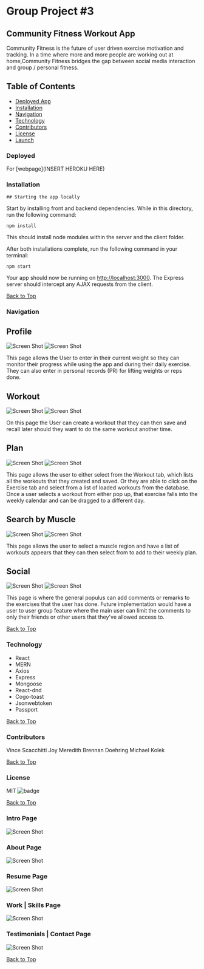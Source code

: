 # Group Project #3

## Community Fitness Workout App
 Community Fitness is the future of user driven exercise motivation and tracking. In a time where more and more people are working out at home,Community Fitness bridges the gap between social media interaction and group / personal fitness.

## Table of Contents

* [Deployed App](#deployed)
* [Installation](#installation)
* [Navigation](#Navigation)
* [Technology](#technology)
* [Contributors](#contributors)
* [License](#license)
* [Launch](#launch)

### Deployed

For [webpage](INSERT HEROKU HERE)


### Installation

    ## Starting the app locally

Start by installing front and backend dependencies. While in this directory, run the following command:

```
npm install
```

This should install node modules within the server and the client folder.

After both installations complete, run the following command in your terminal:

```
npm start
```

Your app should now be running on <http://localhost:3000>. The Express server should intercept any AJAX requests from the client.

[Back to Top](#) 

### Navigation

## Profile 
![Screen Shot](https://github.com/VScacchitti/CommunityFitness-project-3/blob/master/ScreenShots/ProfileThumb.jpg) 
![Screen Shot](https://github.com/VScacchitti/CommunityFitness-project-3/blob/master/ScreenShots/ProfileSS.jpg)

This page allows the User to enter in their current weight so they can monitor their progress while using the app and during their daily exercise. They can also enter in personal records (PR) for lifting weights or reps done. 

## Workout 
![Screen Shot](https://github.com/VScacchitti/CommunityFitness-project-3/blob/master/ScreenShots/WorkoutThumb.jpg)
![Screen Shot](https://github.com/VScacchitti/CommunityFitness-project-3/blob/master/ScreenShots/WorkoutSS.jpg)

On this page the User can create a workout that they can then save and recall later should they want to do the same workout another time.

## Plan 
![Screen Shot](https://github.com/VScacchitti/CommunityFitness-project-3/blob/master/ScreenShots/PlanThumb.jpg) 
![Screen Shot](https://github.com/VScacchitti/CommunityFitness-project-3/blob/master/ScreenShots/PlanSS.jpg)

This page allows the user to either select from the Workout tab, which lists all the workouts that they created and saved. Or they are able to click on the Exercise tab and select from a list of loaded workouts from the database. Once a user selects a workout from either pop up, that exercise falls into the weekly calendar and can be dragged to a different day.

## Search by Muscle 
![Screen Shot](https://github.com/VScacchitti/CommunityFitness-project-3/blob/master/ScreenShots/MuscleManThumb.jpg) 
![Screen Shot](https://github.com/VScacchitti/CommunityFitness-project-3/blob/master/ScreenShots/MuscleManSS.jpg)

This page allows the user to select a muscle region and have a list of workouts appears that they can then select from to add to their weekly plan.

## Social 
![Screen Shot](https://github.com/VScacchitti/CommunityFitness-project-3/blob/master/ScreenShots/SocialThumb.jpg) 
![Screen Shot](https://github.com/VScacchitti/CommunityFitness-project-3/blob/master/ScreenShots/SocialSS.jpg)

This page is where the general populus can add comments or remarks to the exercises that the user has done. Future implementation would have a user to user group feature where the main user can limit the comments to only their friends or other users that they've allowed access to. 

[Back to Top](#) 

### Technology

* React
* MERN
* Axios
* Express
* Mongoose
* React-dnd
* Cogo-toast
* Jsonwebtoken
* Passport

[Back to Top](#) 

### Contributors

Vince Scacchitti
Joy Meredith
Brennan Doehring
Michael Kolek

[Back to Top](#) 

### License
MIT
  ![badge](https://img.shields.io/badge/license-MIT-red) 


[Back to Top](#) 

### Intro Page
![Screen Shot](https://github.com/mkolek1015/A20_ReactPortfolio/blob/main/public/images/screenshots/IntroPage.jpg)

### About Page
![Screen Shot](https://github.com/mkolek1015/A20_ReactPortfolio/blob/main/public/images/screenshots/AboutMePage.jpg)

### Resume Page
![Screen Shot](https://github.com/mkolek1015/A20_ReactPortfolio/blob/main/public/images/screenshots/ResumePage.jpg)

### Work | Skills Page
![Screen Shot](https://github.com/mkolek1015/A20_ReactPortfolio/blob/main/public/images/screenshots/Skills_Works.jpg)

### Testimonials | Contact Page
![Screen Shot](https://github.com/mkolek1015/A20_ReactPortfolio/blob/main/public/images/screenshots/Test_Contact.jpg)

[Back to Top](#) 

